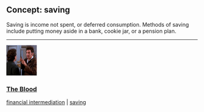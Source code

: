 ## Concept: saving

Saving is income not spent, or deferred consumption. Methods of saving include putting money aside in a bank, cookie jar, or a pension plan.

<hr>
<div class="clip-listing">
<img src="media/icons/blood.jpg" alt="The Blood icon">

### [The Blood](../clip/87/)

[financial intermediation](/concept/financial-intermediation/) | [saving](/concept/saving/)
</div>

